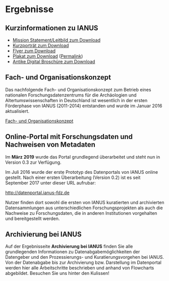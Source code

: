 # Ergebnisse 

## Kurzinformationen zu IANUS

- [Mission Statement/Leitbild zum Download](http://ianus-fdz.de/files/2012-12-17_MissionStatement.pdf)
- [Kurzporträt zum Download](http://ianus-fdz.de/files/Kurzportraet_2013-05-21.pdf)
- [Flyer zum Download](http://ianus-fdz.de/files/RZ-DAI-IANUS-flyer_Final_web_2013-10-17.pdf)
- [Plakat zum Download](<http://ianus-fdz.de/files/IANUS%20Plakat%20A1_web.pdf>) ([Permalink](hdl.handle.net/11858/00-1780-0000-0022-DBE6-A))
- [Antike Digital Broschüre zum Download](http://ianus-fdz.de/files/Ianus_Broschuere_web.pdf) 

## Fach- und Organisationskonzept

Das nachfolgende Fach- und Organisationskonzept zum Betrieb eines nationalen Forschungsdatenzentrums für die Archäologien und Altertumswissenschaften in Deutschland ist wesentlich in der ersten Förderphase von IANUS (2011-2014) entstanden und wurde im Januar 2016 aktualisiert.

[Fach- und Organisationskonzept](files/Konzept-IANUS_v0-95_2016-01-12.pdf)

## Online-Portal mit Forschungsdaten und Nachweisen von Metadaten

Im **März 2019** wurde das Portal grundlegend überarbeitet und steht nun in Version 0.3 zur Verfügung.

Im Juli 2016 wurde der erste Prototyp des Datenportals von IANUS online gestellt. Nach einer ersten Überarbeitung (Version 0.2) ist es seit September 2017 unter dieser URL aufrubar:

http://datenportal.ianus-fdz.de

Nutzer finden dort sowohl die ersten von IANUS kuratierten und archivierten Datensammlungen aus unterschiedlichen Forschungsprojekten als auch die Nachweise zu Forschungsdaten, die in anderen Institutionen vorgehalten und bereitgestellt werden.

## Archivierung bei IANUS

Auf der Ergebnisseite **Archivierung bei IANUS** finden Sie alle grundlegenden Informationen zu Datenabgabemöglichkeiten der Datengeber und den Prozessierungs- und Kuratierungsvorgehen bei IANUS. Von der Datenabgabe bis zur Archivierung bzw. Darstellung im Datenportal werden hier alle Arbeitschritte beschrieben und anhand von Flowcharts abgebildet. Besuchen Sie uns hinter den Kulissen!

